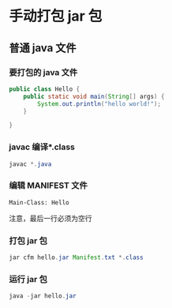 # 手动打包 jar 包

## 普通 java 文件

### 要打包的 java 文件

```java
public class Hello {
    public static void main(String[] args) {
        System.out.println("hello world!");
    }

}
```

### javac 编译\*.class

```java
javac *.java
```

### 编辑 MANIFEST 文件

```
Main-Class: Hello
```

注意，最后一行必须为空行

### 打包 jar 包

```java
jar cfm hello.jar Manifest.txt *.class
```

### 运行 jar 包

```java
java -jar hello.jar
```
